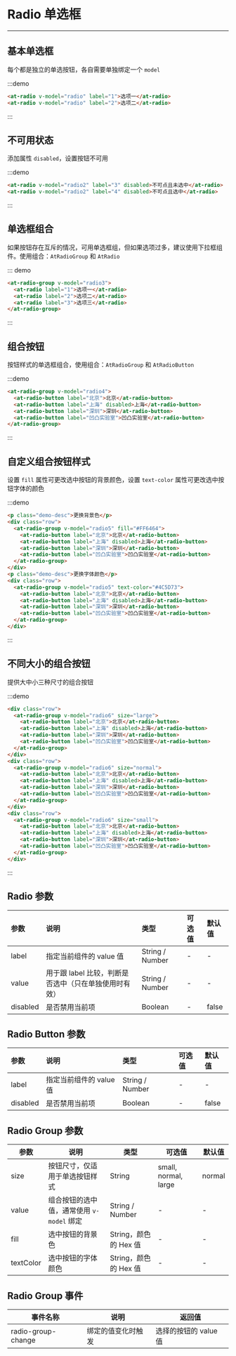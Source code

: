 # Radio 单选框

----

## 基本单选框

每个都是独立的单选按钮，各自需要单独绑定一个 `model`

:::demo
```html
<at-radio v-model="radio" label="1">选项一</at-radio>
<at-radio v-model="radio" label="2">选项二</at-radio>
```
:::

## 不可用状态

添加属性 `disabled`，设置按钮不可用

:::demo
```html
<at-radio v-model="radio2" label="3" disabled>不可点且未选中</at-radio>
<at-radio v-model="radio2" label="4" disabled>不可点且选中</at-radio>
```
:::

## 单选框组合

如果按钮存在互斥的情况，可用单选框组，但如果选项过多，建议使用下拉框组件。使用组合：`AtRadioGroup` 和 `AtRadio`

::: demo
```html
<at-radio-group v-model="radio3">
  <at-radio label="1">选项一</at-radio>
  <at-radio label="2">选项二</at-radio>
  <at-radio label="3">选项三</at-radio>
</at-radio-group>
```
:::


## 组合按钮

按钮样式的单选框组合，使用组合：`AtRadioGroup` 和 `AtRadioButton`

:::demo
```html
<at-radio-group v-model="radio4">
  <at-radio-button label="北京">北京</at-radio-button>
  <at-radio-button label="上海" disabled>上海</at-radio-button>
  <at-radio-button label="深圳">深圳</at-radio-button>
  <at-radio-button label="凹凸实验室">凹凸实验室</at-radio-button>
</at-radio-group>
```
:::

## 自定义组合按钮样式

设置 `fill` 属性可更改选中按钮的背景颜色，设置 `text-color` 属性可更改选中按钮字体的颜色

:::demo
```html
<p class="demo-desc">更换背景色</p>
<div class="row">
  <at-radio-group v-model="radio5" fill="#FF6464">
    <at-radio-button label="北京">北京</at-radio-button>
    <at-radio-button label="上海" disabled>上海</at-radio-button>
    <at-radio-button label="深圳">深圳</at-radio-button>
    <at-radio-button label="凹凸实验室">凹凸实验室</at-radio-button>
  </at-radio-group>
</div>
<p class="demo-desc">更换字体颜色</p>
<div class="row">
  <at-radio-group v-model="radio5" text-color="#4C5D73">
    <at-radio-button label="北京">北京</at-radio-button>
    <at-radio-button label="上海" disabled>上海</at-radio-button>
    <at-radio-button label="深圳">深圳</at-radio-button>
    <at-radio-button label="凹凸实验室">凹凸实验室</at-radio-button>
  </at-radio-group>
</div>
```
:::

## 不同大小的组合按钮

提供大中小三种尺寸的组合按钮

:::demo
```html
<div class="row">
  <at-radio-group v-model="radio6" size="large">
    <at-radio-button label="北京">北京</at-radio-button>
    <at-radio-button label="上海" disabled>上海</at-radio-button>
    <at-radio-button label="深圳">深圳</at-radio-button>
    <at-radio-button label="凹凸实验室">凹凸实验室</at-radio-button>
  </at-radio-group>
</div>
<div class="row">
  <at-radio-group v-model="radio6" size="normal">
    <at-radio-button label="北京">北京</at-radio-button>
    <at-radio-button label="上海" disabled>上海</at-radio-button>
    <at-radio-button label="深圳">深圳</at-radio-button>
    <at-radio-button label="凹凸实验室">凹凸实验室</at-radio-button>
  </at-radio-group>
</div>
<div class="row">
  <at-radio-group v-model="radio6" size="small">
    <at-radio-button label="北京">北京</at-radio-button>
    <at-radio-button label="上海" disabled>上海</at-radio-button>
    <at-radio-button label="深圳">深圳</at-radio-button>
    <at-radio-button label="凹凸实验室">凹凸实验室</at-radio-button>
  </at-radio-group>
</div>
```
:::

## Radio 参数

| 参数      | 说明          | 类型      | 可选值                           | 默认值  |
| :---------- | :-------------- | :---------- | :-----------------------------  | :-------- |
| label | 指定当前组件的 value 值 | String / Number | - | - |
| value | 用于跟 label 比较，判断是否选中（只在单独使用时有效） | String / Number | - | - |
| disabled | 是否禁用当前项 |Boolean | - | false |

## Radio Button 参数

| 参数      | 说明          | 类型      | 可选值                           | 默认值  |
| :---------- | :-------------- | :---------- | :-----------------------------  | :-------- |
| label | 指定当前组件的 value 值 | String / Number | - | - |
| disabled | 是否禁用当前项 |Boolean | - | false |

## Radio Group 参数

| 参数      | 说明          | 类型      | 可选值                           | 默认值  |
|---------- |-------------- |---------- |--------------------------------  |-------- |
| size | 按钮尺寸，仅适用于单选按钮样式 | String | small, normal, large | normal |
| value | 组合按钮的选中值，通常使用 `v-model` 绑定 | String / Number | - | - |
| fill | 选中按钮的背景色 | String，颜色的 Hex 值 | - | - |
| textColor | 选中按钮的字体颜色 | String，颜色的 Hex 值 | - | - |

## Radio Group 事件

| 事件名称      | 说明          | 返回值  |
|---------- |-------------- |---------- |
| radio-group-change | 绑定的值变化时触发 | 选择的按钮的 value 值 |

<style  scoped>
  .row + .row {
    margin-top: 8px;
  }
</style>

<script>
  export default {
    data() {
      return {
        radio: '2',
        radio2: '4',
        radio3: '1',
        radio4: '深圳',
        radio5: '深圳',
        radio6: '深圳'
      }
    }
  }
</script>
